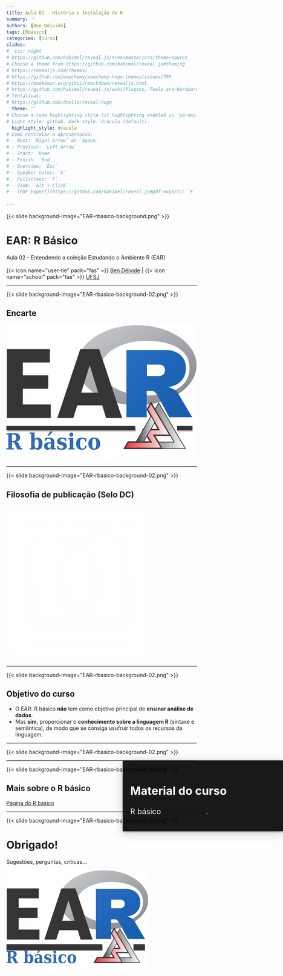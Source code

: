 ```yaml
---
title: Aula 02 - História e Instalação do R
summary: ''
authors: [Ben Dêivide]
tags: [Rbásico]
categories: [curso]
slides:
#  css: night
# https://github.com/hakimel/reveal.js/tree/master/css/theme/source
# Choose a theme from https://github.com/hakimel/reveal.js#theming
# https://revealjs.com/themes/
# https://github.com/wowchemy/wowchemy-hugo-themes/issues/796
# https://bookdown.org/yihui/rmarkdown/revealjs.html
# https://github.com/hakimel/reveal.js/wiki/Plugins,-Tools-and-Hardware
# Tentativas:
# https://github.com/dzello/reveal-hugo
  theme: ''
# Choose a code highlighting style (if highlighting enabled in `params.toml`)
# Light style: github. Dark style: dracula (default).
  highlight_style: dracula
# Como controlar a apresentacao:
# - Next: `Right Arrow` or `Space`
# - Previous: `Left Arrow`
# - Start: `Home`
# - Finish: `End`
# - Overview: `Esc`
# - Speaker notes: `S`
# - Fullscreen: `F`
# - Zoom: `Alt + Click`
# - [PDF Export](https://github.com/hakimel/reveal.js#pdf-export): `E`

---
```



{{< slide background-image="EAR-rbasico-background.png" >}}
# EAR: R Básico
Aula 02 - Entendendo a coleção Estudando o Ambiente R (EAR)
</br>
</br>
{{< icon name="user-tie" pack="fas" >}} [Ben Dêivide](https://bendeivide.github.io/) | {{< icon name="school" pack="fas" >}} [UFSJ](https://www.ufsj.edu.br/) 

---

{{< slide background-image="EAR-rbasico-background-02.png" >}}

## Encarte

![](EAR-rbasico.png)

---

{{< slide background-image="EAR-rbasico-background-02.png" >}}

## Filosofia de publicação (Selo DC)

[![](SeloDC-branco.png)](https://bendeivide.github.io/dc/)

---

{{< slide background-image="EAR-rbasico-background-02.png" >}}

## Objetivo do curso

 - O EAR: R básico **não** tem como objetivo principal de **ensinar análise de dados**.
 - Mas **sim**, proporcionar o **conhecimento sobre a linguagem R** (sintaxe e semântica), de modo que se consiga usufruir todos os recursos da linguagem.


---

{{< slide background-image="EAR-rbasico-background-02.png" >}}

<section data-background-iframe="/courses/ear/rbasico" data-background-interactive>
	<div style="position: absolute; width: 40%; right: 0; box-shadow: 0 1px 4px rgba(0,0,0,0.5), 0 5px 25px rgba(0,0,0,0.2); background-color: rgba(0, 0, 0, 0.9); color: #fff; padding: 20px; font-size: 20px; text-align: left;">
		<h2>Material do curso</h2>
		<p>R básico <a href="https://bendeivide.github.io/">Ben Dêivide</a>.</p>
	</div>
</section>





---

{{< slide background-image="EAR-rbasico-background-02.png" >}}

## Mais sobre o R básico

[Página do R básico](https://bendeivide.github.io/books/eambr01/)

---

{{< slide background-image="EAR-rbasico-background-02.png" >}}

# Obrigado! 

Sugestões, perguntas, críticas...

[![](EAR-rbasico02.png)](https://bendeivide.github.io/courses/ear/rbasico/)
